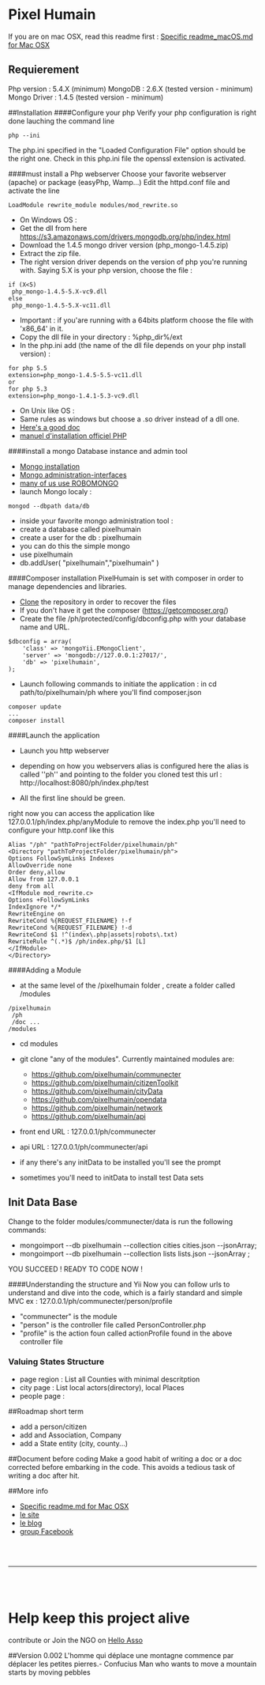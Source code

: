 Pixel Humain
===========

If you are on mac OSX, read this readme first :
[Specific readme_macOS.md for Mac OSX](https://github.com/pixelhumain/pixelhumain/blob/master/README_macOs.md/)
## Requierement
Php version : 5.4.X (minimum)
MongoDB : 2.6.X (tested version - minimum)
Mongo Driver : 1.4.5 (tested version - minimum)


##Installation
####Configure your php
Verify your php configuration is right done lauching the command line
```
php --ini
```
The php.ini specified in the "Loaded Configuration File" option should be the right one.
Check in this php.ini file the openssl extension is activated.

####must install a Php webserver
Choose your favorite webserver (apache) or package (easyPhp, Wamp...)
Edit the httpd.conf file and activate the line
```
LoadModule rewrite_module modules/mod_rewrite.so
```

* On Windows OS :
 * Get the dll from here https://s3.amazonaws.com/drivers.mongodb.org/php/index.html
 * Download the 1.4.5 mongo driver version (php_mongo-1.4.5.zip)
 * Extract the zip file.
 * The right version driver depends on the version of php you're running with.
Saying 5.X is your php version, choose the file :
```
if (X<5)
 php_mongo-1.4.5-5.X-vc9.dll
else
 php_mongo-1.4.5-5.X-vc11.dll
```
 * Important : if you'are running with a 64bits platform choose the file with 'x86_64' in it.
 * Copy the dll file in your directory : %php_dir%/ext
 * In the php.ini add (the name of the dll file depends on your php install version) :
```
for php 5.5
extension=php_mongo-1.4.5-5.5-vc11.dll
or
for php 5.3
extension=php_mongo-1.4.1-5.3-vc9.dll
```
* On Unix like OS :
 * Same rules as windows but choose a .so driver instead of a dll one.
 * [Here's a good doc](http://tech.enekochan.com/2013/10/22/install-mongodb-in-ubuntu-12-04/)
 * [manuel d'installation officiel PHP](http://www.php.net/manual/fr/mongo.installation.php)


####install a mongo Database instance and admin tool
- [Mongo installation](http://docs.mongodb.org/manual/installation/)
- [Mongo administration-interfaces](http://docs.mongodb.org/ecosystem/tools/administration-interfaces/)
- [many of us use ROBOMONGO](http://robomongo.org/)
- launch Mongo localy :
```
mongod --dbpath data/db
```
- inside your favorite mongo administration tool :
- create a database called pixelhumain
- create a user for the db : pixelhumain
- you can do this the simple mongo
 - use pixelhumain
 - db.addUser( "pixelhumain","pixelhumain" )

####Composer installation
PixelHumain is set with composer in order to manage dependencies and libraries.
- [Clone](https://github.com/pixelhumain/pixelhumain) the repository in order to recover the files
- If you don't have it get the composer (https://getcomposer.org/)
- Create the file /ph/protected/config/dbconfig.php with your database name and URL. 
```
$dbconfig = array(
    'class' => 'mongoYii.EMongoClient',
    'server' => 'mongodb://127.0.0.1:27017/',
    'db' => 'pixelhumain',
);
```
- Launch following commands to initiate the application :
in
cd path/to/pixelhumain/ph
where you'll find composer.json
```
composer update
...
composer install
```

####Launch the application
- Launch you http webserver
- depending on how you webservers alias is configured here the alias is called ''ph'' and pointing to the folder you cloned test this url :
http://localhost:8080/ph/index.php/test

- All the first line should be green.

right now you can access the application like 127.0.0.1/ph/index.php/anyModule
to remove the index.php you'll need to configure your http.conf like this
```
Alias "/ph" "pathToProjectFolder/pixelhumain/ph"
<Directory "pathToProjectFolder/pixelhumain/ph">
Options FollowSymLinks Indexes
AllowOverride none
Order deny,allow
Allow from 127.0.0.1
deny from all
<IfModule mod_rewrite.c>
Options +FollowSymLinks
IndexIgnore */*
RewriteEngine on
RewriteCond %{REQUEST_FILENAME} !-f
RewriteCond %{REQUEST_FILENAME} !-d
RewriteCond $1 !^(index\.php|assets|robots\.txt)
RewriteRule ^(.*)$ /ph/index.php/$1 [L]
</IfModule>
</Directory>
```

####Adding a Module
- at the same level of the /pixelhumain folder , create a folder called /modules
```
/pixelhumain
 /ph
 /doc ...
/modules
```
- cd modules
- git clone "any of the modules". Currently maintained modules are:
  *  https://github.com/pixelhumain/communecter
  *  https://github.com/pixelhumain/citizenToolkit
  *  https://github.com/pixelhumain/cityData
  *  https://github.com/pixelhumain/opendata
  *  https://github.com/pixelhumain/network
  *  https://github.com/pixelhumain/api
  
- front end URL : 127.0.0.1/ph/communecter
- api URL : 127.0.0.1/ph/communecter/api
- if any there's any initData to be installed you'll see the prompt
- sometimes you'll need to initData to install test Data sets

## Init Data Base

Change to the folder modules/communecter/data is run the following commands:
 - mongoimport --db pixelhumain --collection cities cities.json --jsonArray;
 - mongoimport --db pixelhumain --collection lists lists.json --jsonArray ;


YOU SUCCEED ! READY TO CODE NOW !

####Understanding the structure and Yii
Now you can follow urls to understand and dive into the code, which is a fairly standard and simple MVC
ex : 127.0.0.1/ph/communecter/person/profile
- "communecter" is the module
- "person" is the controller file called PersonController.php
- "profile" is the action foun called actionProfile found in the above controller file


### Valuing States Structure
* page region  : List all Counties with minimal descritption
* city page : List local actors(directory), local Places
* people page :

##Roadmap short term
* add a person/citizen
* add and Association, Company
* add a State entity (city, county...)

##Document before coding
Make a good habit of writing a doc or a doc corrected before embarking in the code.
This avoids a tedious task of writing a doc after hit.

##More info
* [Specific readme.md for Mac OSX](https://github.com/pixelhumain/pixelhumain/blob/master/README_macOs.md/)
* [le site](http://www.pixelhumain.com/)
* [le blog](http://blog.pixelhumain.com/)
* [group Facebook](https://www.facebook.com/groups/pixelhumain/)


<br/>
<br/>

---

<br/>
<br/>


Help keep this project alive
===========
contribute or Join the NGO on [Hello Asso](https://www.helloasso.com/associations/open-atlas/adhesions/soutenez-et-adherez-a-open-atlas)

##Version 0.002
    L'homme qui déplace une montagne commence par déplacer les petites pierres.- Confucius
    Man who wants to move a mountain starts by moving pebbles
